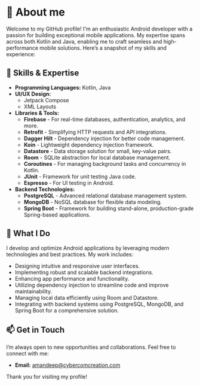 # 🚀 About me

Welcome to my GitHub profile! I'm an enthusiastic Android developer with a passion for building exceptional mobile applications. My expertise spans across both Kotlin and Java, enabling me to craft seamless and high-performance mobile solutions. Here’s a snapshot of my skills and experience:

## 🌟 Skills & Expertise

- **Programming Languages:** Kotlin, Java
- **UI/UX Design:**
  - Jetpack Compose
  - XML Layouts
- **Libraries & Tools:**
  - **Firebase** - For real-time databases, authentication, analytics, and more.
  - **Retrofit** - Simplifying HTTP requests and API integrations.
  - **Dagger Hilt** - Dependency injection for better code management.
  - **Koin** - Lightweight dependency injection framework.
  - **Datastore** - Data storage solution for small, key-value pairs.
  - **Room** - SQLite abstraction for local database management.
  - **Coroutines** - For managing background tasks and concurrency in Kotlin.
  - **JUnit** - Framework for unit testing Java code.
  - **Espresso** - For UI testing in Android.
- **Backend Technologies:**
  - **PostgreSQL** - Advanced relational database management system.
  - **MongoDB** - NoSQL database for flexible data modeling.
  - **Spring Boot** - Framework for building stand-alone, production-grade Spring-based applications.

## 🔧 What I Do

I develop and optimize Android applications by leveraging modern technologies and best practices. My work includes:

- Designing intuitive and responsive user interfaces.
- Implementing robust and scalable backend integrations.
- Enhancing app performance and functionality.
- Utilizing dependency injection to streamline code and improve maintainability.
- Managing local data efficiently using Room and Datastore.
- Integrating with backend systems using PostgreSQL, MongoDB, and Spring Boot for a comprehensive solution.

<!--## 🌐 Projects

Check out some of my notable projects:

- **[Project Name]** - Brief description of the project and the technologies used.
- **[Project Name]** - Brief description of the project and the technologies used.
- **[Project Name]** - Brief description of the project and the technologies used.

Feel free to explore my repositories to see detailed implementations and contributions! -->

## 📫 Get in Touch

I’m always open to new opportunities and collaborations. Feel free to connect with me:

- **Email:** [amandeep@cybercomcreation.com](mailto:amandeep@cybercomcreation.com)

Thank you for visiting my profile!
